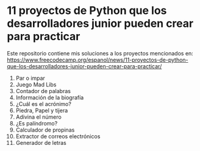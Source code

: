 # 11 proyectos de Python que los desarrolladores junior pueden crear para practicar
Este repositorio contiene mis soluciones a los proyectos mencionados en: https://www.freecodecamp.org/espanol/news/11-proyectos-de-python-que-los-desarrolladores-junior-pueden-crear-para-practicar/
1. Par o impar
2. Juego Mad Libs
3. Contador de palabras
4. Información de la biografía
5. ¿Cuál es el acrónimo?
6. Piedra, Papel y tijera
7. Adivina el número
8. ¿Es palíndromo?
9. Calculador de propinas
10. Extractor de correos electrónicos
11. Generador de letras
